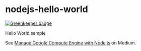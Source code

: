 # nodejs-hello-world

[![Greenkeeper badge](https://badges.greenkeeper.io/nightmareze1/gk-test.svg)](https://greenkeeper.io/)

Hello World sample

See [Manage Google Compute Engine with Node.js](https://medium.com/@fhinkel/manage-google-compute-engine-with-node-js-eef8e7a111b4) on Medium.

